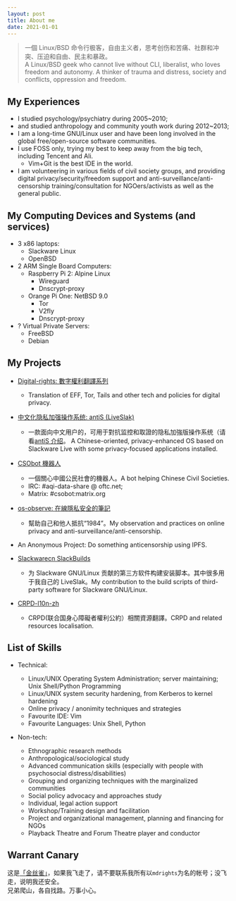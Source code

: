 ```yaml
---
layout: post
title: About me
date: 2021-01-01
---
```


> 一個 Linux/BSD 命令行极客，自由主义者，思考创伤和苦痛、社群和冲突、压迫和自由、民主和暴政。   
A Linux/BSD geek who cannot live without CLI, liberalist, who loves freedom and autonomy. A thinker of trauma and distress, society and conflicts, oppression and freedom.  


## My Experiences  
- I studied psychology/psychiatry during 2005~2010;   
- and studied anthropology and community youth work during 2012~2013;  
- I am a long-time GNU/Linux user and have been long involved in the global free/open-source software communities.  
- I use FOSS only, trying my best to keep away from the big tech, including Tencent and Ali.  
    - Vim+Git is the best IDE in the world.
- I am volunteering in various fields of civil society groups, and providing digital privacy/security/freedom support and anti-surveillance/anti-censorship training/consultation for NGOers/activists as well as the general public.  


## My Computing Devices and Systems (and services)
- 3 x86 laptops:  
    - Slackware Linux  
    - OpenBSD  
- 2 ARM Single Board Computers:  
    - Raspberry Pi 2: Alpine Linux  
        - Wireguard   
        - Dnscrypt-proxy  
    - Orange Pi One:  NetBSD 9.0   
        - Tor  
        - V2fly  
        - Dnscrypt-proxy  
- ? Virtual Private Servers:  
    - FreeBSD   
    - Debian   


## My Projects
- [Digital-rights: 數字權利翻譯系列](https://github.com/mdrights/Digital-rights)  
    - Translation of EFF, Tor, Tails and other tech and policies for digital privacy.  

- [中文化隐私加强操作系统: antiS (LiveSlak)](https://github.com/mdrights/LiveSlak)  
    - 一款面向中文用户的，可用于對抗监控和取證的隐私加強版操作系统（请看[antiS 介绍](https://mdrights.github.io/os-observe/Liveslak-intro/)。 A Chinese-oriented, privacy-enhanced OS based on Slackware Live with some privacy-focused applications installed. 

- [CSObot 機器人](https://github.com/mdrights/CSObot)  
    - 一個關心中國公民社會的機器人。A bot helping Chinese Civil Societies.  
    - IRC: #aqi-data-share @ oftc.net;   
    - Matrix: #csobot:matrix.org  

- [os-observe: 在線隱私安全的筆記](https://mdrights.github.io/os-observe) 
    - 幫助自己和他人抵抗“1984”。My observation and practices on online privacy and anti-surveillance/anti-censorship.

- An Anonymous Project: Do something anticensorship using IPFS.  

- [Slackwarecn SlackBuilds](https://github.com/slackwarecn-slackbuilds)   
    - 为 Slackware GNU/Linux 贡献的第三方软件构建安装脚本。其中很多用于我自己的 LiveSlak。My contribution to the build scripts of third-party software for Slackware GNU/Linux.    

- [CRPD-l10n-zh](https://github.com/mdrights/CRPD-l10n-zh)  
    - CRPD(联合国身心障礙者權利公約）相關資源翻譯。CRPD and related resources localisation.



## List of Skills
- Technical:  
	- Linux/UNIX Operating System Administration; server maintaining; Unix Shell/Python Programming 
	- Linux/UNIX system security hardening, from Kerberos to kernel hardening
	- Online privacy / anonimity techniques and strategies
	- Favourite IDE: Vim
	- Favourite Languages: Unix Shell, Python

- Non-tech:
	- Ethnographic research methods
	- Anthropological/sociological study
	- Advanced communication skills (especially with people with psychosocial distress/disabilities)
	- Grouping and organizing techniques with the marginalized communities
	- Social policy advocacy and approaches study
	- Individual, legal action support 
	- Workshop/Training design and facilitation
	- Project and organizational management, planning and financing for NGOs
	- Playback Theatre and Forum Theatre player and conductor


## Warrant Canary

这是[「金丝雀」](https://en.wikipedia.org/wiki/Warrant_canary)，如果我飞走了，请不要联系我所有以`mdrights`为名的帐号；没飞走，说明我还安全。  
兄弟爬山，各自找路。万事小心。

